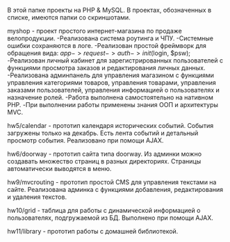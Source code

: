 В этой папке проекты на PHP & MySQL. В проектах, обозначенных в списке, имеются папки со скриншотами.


myshop - проект простого интернет-магазина по продаже велопродукции. 
-Реализована система роутинга и ЧПУ. 
-Системные ошибки сохраняются в логе. 
-Реализован простой фреймворк для обращения вида: $app->request->auth->init($login, $psw); 
-Реализован личный кабинет для зарегистрированных пользователей с функциями просмотра заказов и редактирования личных данных. 
-Реализована админпанель для управления магазином с функциями управления категориями товаров, управления товарами, управления заказами пользователей, управления информацией о пользователях и назначение ролей. 
-Работа выполнена самостоятельно на нативном PHP. 
-При выполнении работы применены знания ООП и архитектуры MVC. 



hw5/calendar - прототип календаря исторических событий. События загружены только на декабрь. Есть лента событий и детальный просмотр события. Реализовано при помощи AJAX.

hw6/doorway - прототип сайта типа doorway. Из админки можно создавать множество страниц в разных директориях. Страницы автоматически выводятся в меню.

hw9/mvcrouting - прототип простой CMS для управления текстами на сайте. Реализована админка с функциями добавления, редактирования и удаления текстов.

hw10/grid - таблица для работы с динамической информацией о пользователях, подгружаемой из БД. Выполнено при помощи AJAX.

hw11/library - прототип работы с домашней библиотекой.
